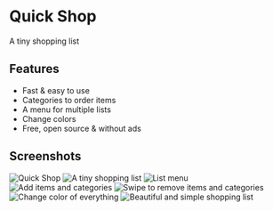# Quick Shop

A tiny shopping list

## Features

- Fast & easy to use
- Categories to order items
- A menu for multiple lists
- Change colors
- Free, open source & without ads

## Screenshots

![Quick Shop](res/screenshots/banner.jpg "Quick Shop")
![A tiny shopping list](res/screenshots/list_nocolor.jpg "A tiny shopping list")
![List menu](res/screenshots/menu.jpg "List menu")
![Add items and categories](res/screenshots/add.jpg "Add items and categories")
![Swipe to remove items and categories](res/screenshots/rm.jpg "Swipe to remove items and categories")
![Change color of everything](res/screenshots/color.jpg "Change color of everything")
![Beautiful and simple shopping list](res/screenshots/list_color.jpg "Beautiful and simple shopping list")
